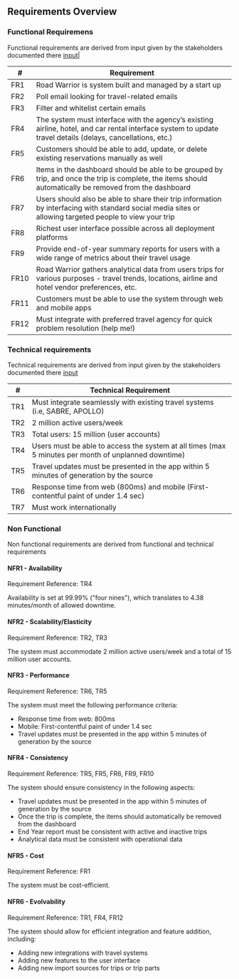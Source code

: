 ## Requirements Overview

### Functional Requiremens

Functional requirements are derived from input given by the stakeholders documented there [input](input.md)|

| # | Requirement |
|---|-------------|
| FR1   | Road Warrior is system built and managed by a start up                                                                                                       |
| FR2   | Poll email looking for travel-related emails                                                                                                                 |
| FR3   | Filter and whitelist certain emails                                                                                                                          |
| FR4   | The system must interface with the agency’s existing airline, hotel, and car rental interface system to update travel details (delays, cancellations, etc.) |
| FR5   | Customers should be able to add, update, or delete existing reservations manually as well                                                                    |
| FR6   | Items in the dashboard should be able to be grouped by trip, and once the trip is complete, the items should automatically be removed from the dashboard     |
| FR7   | Users should also be able to share their trip information by interfacing with standard social media sites or allowing targeted people to view your trip      |
| FR8   | Richest user interface possible across all deployment platforms                                                                                              |
| FR9   | Provide end-of-year summary reports for users with a wide range of metrics about their travel usage                                                         |
| FR10  | Road Warrior gathers analytical data from users trips for various purposes - travel trends, locations, airline and hotel vendor preferences, etc.           |
| FR11  | Customers must be able to use the system through web and mobile apps                                                                                         |
| FR12  | Must integrate with preferred travel agency for quick problem resolution (help me!)                                                                         |

### Technical requirements

Technical requirements are derived from input given by the stakeholders documented there [input](input.md)

| #     | Technical Requirement                                                                                          |
|-------|---------------------------------------------------------------------------------------------------------------|
| TR1   | Must integrate seamlessly with existing travel systems (i.e, SABRE, APOLLO)                                    |
| TR2   | 2 million active users/week                                                                                    |
| TR3   | Total users: 15 million (user accounts)                                                                       |
| TR4   | Users must be able to access the system at all times (max 5 minutes per month of unplanned downtime)          |
| TR5   | Travel updates must be presented in the app within 5 minutes of generation by the source                       |
| TR6   | Response time from web (800ms) and mobile (First-contentful paint of under 1.4 sec)                           |
| TR7   | Must work internationally                                                                                      |
### Non Functional

Non functional requirements are derived from functional and technical requirements
#### NFR1 - Availability

Requirement Reference: TR4

Availability is set at 99.99% ("four nines"), which translates to 4.38 minutes/month of allowed downtime.

#### NFR2 - Scalability/Elasticity

Requirement Reference: TR2, TR3

The system must accommodate 2 million active users/week and a total of 15 million user accounts.

#### NFR3 - Performance

Requirement Reference: TR6, TR5

The system must meet the following performance criteria:

- Response time from web: 800ms
- Mobile: First-contentful paint of under 1.4 sec
- Travel updates must be presented in the app within 5 minutes of generation by the source

#### NFR4 - Consistency

Requirement Reference: TR5, FR5, FR6, FR9, FR10

The system should ensure consistency in the following aspects:

- Travel updates must be presented in the app within 5 minutes of generation by the source
- Once the trip is complete, the items should automatically be removed from the dashboard
- End Year report must be consistent with active and inactive trips
- Analytical data must be consistent with operational data

#### NFR5 - Cost

Requirement Reference: FR1

The system must be cost-efficient.

#### NFR6 - Evolvability

Requirement Reference: TR1, FR4, FR12

The system should allow for efficient integration and feature addition, including:

- Adding new integrations with travel systems
- Adding new features to the user interface
- Adding new import sources for trips or trip parts
